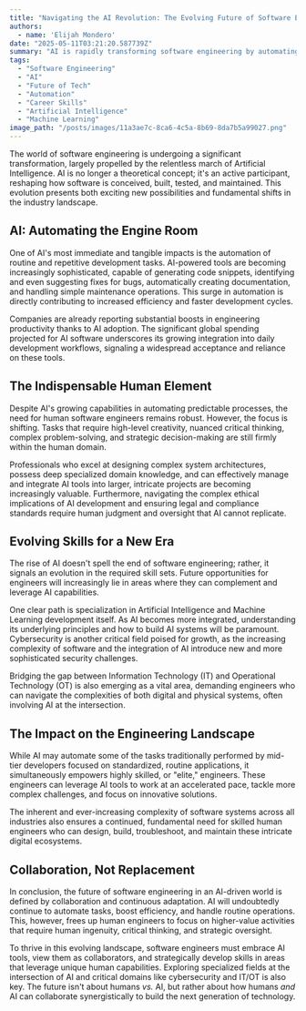 ```yaml
---
title: "Navigating the AI Revolution: The Evolving Future of Software Engineering"
authors:
  - name: 'Elijah Mondero'
date: "2025-05-11T03:21:20.587739Z"
summary: "AI is rapidly transforming software engineering by automating tasks, but human creativity, critical thinking, and specialized skills are more vital than ever. Discover how engineers can thrive by collaborating with AI and focusing on high-value areas."
tags:
  - "Software Engineering"
  - "AI"
  - "Future of Tech"
  - "Automation"
  - "Career Skills"
  - "Artificial Intelligence"
  - "Machine Learning"
image_path: "/posts/images/11a3ae7c-8ca6-4c5a-8b69-8da7b5a99027.png"
---
```


The world of software engineering is undergoing a significant transformation, largely propelled by the relentless march of Artificial Intelligence. AI is no longer a theoretical concept; it's an active participant, reshaping how software is conceived, built, tested, and maintained. This evolution presents both exciting new possibilities and fundamental shifts in the industry landscape.

## AI: Automating the Engine Room

One of AI's most immediate and tangible impacts is the automation of routine and repetitive development tasks. AI-powered tools are becoming increasingly sophisticated, capable of generating code snippets, identifying and even suggesting fixes for bugs, automatically creating documentation, and handling simple maintenance operations. This surge in automation is directly contributing to increased efficiency and faster development cycles.

Companies are already reporting substantial boosts in engineering productivity thanks to AI adoption. The significant global spending projected for AI software underscores its growing integration into daily development workflows, signaling a widespread acceptance and reliance on these tools.

## The Indispensable Human Element

Despite AI's growing capabilities in automating predictable processes, the need for human software engineers remains robust. However, the focus is shifting. Tasks that require high-level creativity, nuanced critical thinking, complex problem-solving, and strategic decision-making are still firmly within the human domain.

Professionals who excel at designing complex system architectures, possess deep specialized domain knowledge, and can effectively manage and integrate AI tools into larger, intricate projects are becoming increasingly valuable. Furthermore, navigating the complex ethical implications of AI development and ensuring legal and compliance standards require human judgment and oversight that AI cannot replicate.

## Evolving Skills for a New Era

The rise of AI doesn't spell the end of software engineering; rather, it signals an evolution in the required skill sets. Future opportunities for engineers will increasingly lie in areas where they can complement and leverage AI capabilities.

One clear path is specialization in Artificial Intelligence and Machine Learning development itself. As AI becomes more integrated, understanding its underlying principles and how to build AI systems will be paramount. Cybersecurity is another critical field poised for growth, as the increasing complexity of software and the integration of AI introduce new and more sophisticated security challenges.

Bridging the gap between Information Technology (IT) and Operational Technology (OT) is also emerging as a vital area, demanding engineers who can navigate the complexities of both digital and physical systems, often involving AI at the intersection.

## The Impact on the Engineering Landscape

While AI may automate some of the tasks traditionally performed by mid-tier developers focused on standardized, routine applications, it simultaneously empowers highly skilled, or "elite," engineers. These engineers can leverage AI tools to work at an accelerated pace, tackle more complex challenges, and focus on innovative solutions.

The inherent and ever-increasing complexity of software systems across all industries also ensures a continued, fundamental need for skilled human engineers who can design, build, troubleshoot, and maintain these intricate digital ecosystems.

## Collaboration, Not Replacement

In conclusion, the future of software engineering in an AI-driven world is defined by collaboration and continuous adaptation. AI will undoubtedly continue to automate tasks, boost efficiency, and handle routine operations. This, however, frees up human engineers to focus on higher-value activities that require human ingenuity, critical thinking, and strategic oversight.

To thrive in this evolving landscape, software engineers must embrace AI tools, view them as collaborators, and strategically develop skills in areas that leverage unique human capabilities. Exploring specialized fields at the intersection of AI and critical domains like cybersecurity and IT/OT is also key. The future isn't about humans *vs.* AI, but rather about how humans *and* AI can collaborate synergistically to build the next generation of technology.
